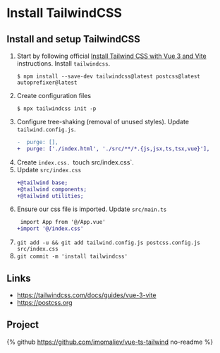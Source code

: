 # Install TailwindCSS

## Install and setup TailwindCSS

1. Start by following official [Install Tailwind CSS with Vue 3 and Vite](https://tailwindcss.com/docs/guides/vue-3-vite) instructions. Install `tailwindcss`.
    ```console
    $ npm install --save-dev tailwindcss@latest postcss@latest autoprefixer@latest
    ```
1. Create configuration files
    ```console
    $ npx tailwindcss init -p
    ```
1. Configure tree-shaking (removal of unused styles). Update `tailwind.config.js`.
    ```diff
    -  purge: [],
    +  purge: ['./index.html', './src/**/*.{js,jsx,ts,tsx,vue}'],
    ```
1. Create `index.css. `touch src/index.css`.
1. Update `src/index.css`
    ```diff
    +@tailwind base;
    +@tailwind components;
    +@tailwind utilities;
    ```
1. Ensure our css file is imported. Update `src/main.ts`
    ```diff
     import App from '@/App.vue'
    +import '@/index.css'
    ```
1. `git add -u && git add tailwind.config.js postcss.config.js src/index.css`
1. `git commit -m 'install tailwindcss'`

## Links

-   https://tailwindcss.com/docs/guides/vue-3-vite
-   https://postcss.org

## Project

{% github https://github.com/imomaliev/vue-ts-tailwind no-readme %}

